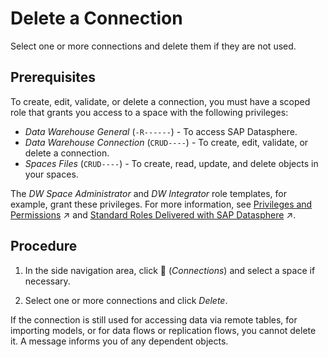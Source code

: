<!-- loioe90c290260a04dfa94062e1d2824113e -->

<link rel="stylesheet" type="text/css" href="../css/sap-icons.css"/>

# Delete a Connection

Select one or more connections and delete them if they are not used.



<a name="loioe90c290260a04dfa94062e1d2824113e__section_rmy_v41_q2c"/>

## Prerequisites

To create, edit, validate, or delete a connection, you must have a scoped role that grants you access to a space with the following privileges:

-   *Data Warehouse General* \(`-R------`\) - To access SAP Datasphere.
-   *Data Warehouse Connection* \(`CRUD----`\) - To create, edit, validate, or delete a connection.
-   *Spaces Files* \(`CRUD----`\) - To create, read, update, and delete objects in your spaces.

The *DW Space Administrator* and *DW Integrator* role templates, for example, grant these privileges. For more information, see [Privileges and Permissions](https://help.sap.com/viewer/935116dd7c324355803d4b85809cec97/DEV_CURRENT/en-US/d7350c6823a14733a7a5727bad8371aa.html "A privilege represents a task or an area in SAP Datasphere and can be assigned to a specific role. The actions that can be performed in the area are determined by the permissions assigned to a privilege.") :arrow_upper_right: and [Standard Roles Delivered with SAP Datasphere](https://help.sap.com/viewer/935116dd7c324355803d4b85809cec97/DEV_CURRENT/en-US/a50a51d80d5746c9b805a2aacbb7e4ee.html "SAP Datasphere is delivered with several standard roles. A standard role includes a predefined set of privileges and permissions.") :arrow_upper_right:. 



<a name="loioe90c290260a04dfa94062e1d2824113e__section_jgm_541_q2c"/>

## Procedure

1.  In the side navigation area, click <span class="FPA-icons-V3"></span> \(*Connections*\) and select a space if necessary.

2.  Select one or more connections and click *Delete*.


If the connection is still used for accessing data via remote tables, for importing models, or for data flows or replication flows, you cannot delete it. A message informs you of any dependent objects.

